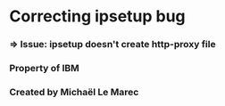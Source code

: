 # Correcting ipsetup bug
###   => Issue: ipsetup doesn't create http-proxy file

### Property of IBM
### Created by Michaël Le Marec